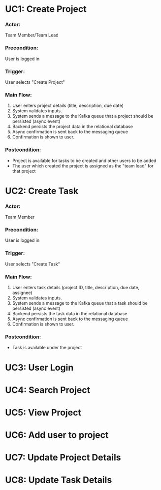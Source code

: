 # UC1: Create Project
### Actor: 
Team Member/Team Lead
### Precondition: 
User is logged in
### Trigger: 
User selects "Create Project"
### Main Flow:
1. User enters project details (title, description, due date)
2. System validates inputs.
3. System sends a message to the Kafka queue that a project should be persisted (async event)
4. Backend persists the project data in the relational database
5. Async confirmation is sent back to the messaging queue
6. Confirmation is shown to user.

### Postcondition: 
- Project is available for tasks to be created and other users to be added
- The user which created the project is assigned as the "team lead" for that project

# UC2: Create Task
### Actor: 
Team Member
### Precondition: 
User is logged in
### Trigger: 
User selects "Create Task"
### Main Flow:
1. User enters task details (project ID, title, description, due date, assignee)
2. System validates inputs.
3. System sends a message to the Kafka queue that a task should be persisted (async event)
4. Backend persists the task data in the relational database
5. Async confirmation is sent back to the messaging queue
6. Confirmation is shown to user.

### Postcondition: 
- Task is available under the project

# UC3: User Login

# UC4: Search Project

# UC5: View Project

# UC6: Add user to project

# UC7: Update Project Details

# UC8: Update Task Details